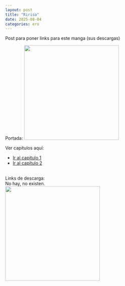 ```yaml
---
layout: post
title: "Ririsa"
date: 2025-08-04
categories: ero
---
```

Post para poner links para este manga (sus descargas)

Portada:
<img src="{{ site.baseurl }}/assets/img/ririsa-cover.jpg" width="300">

Ver capítulos aquí:
<ul>
  <li><a href="{{ site.baseurl }}/cap1-ririsa/">Ir al capítulo 1</a></li>
  <li><a href="{{ site.baseurl }}/cap2-ririsa/">Ir al capítulo 2</a></li>
</ul>
<br>
Links de descarga:
<br>
No hay, no existen.
<br>
<img src="{{ site.baseurl }}/assets/img/nohaymeme.jpg" width="300">